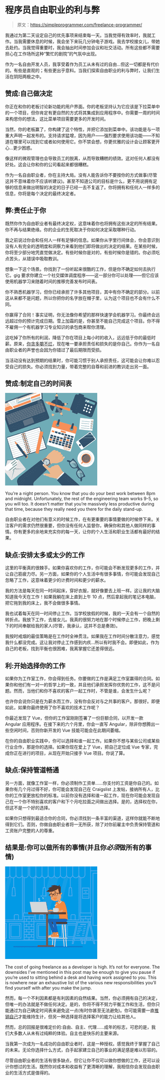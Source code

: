 # 程序员自由职业的利与弊

> 原文：<https://simpleprogrammer.com/freelance-programmer/>

我通过为第二天设定自己的优先事项来结束每一天。当我觉得有效率时，我就工作。当我需要休息的时候，我会坐下来玩几分钟电子游戏。我去学校接女儿，带她去赴约。当我觉得重要时，我会抽出时间参加会议和社交活动。所有这些都不需要担心在工作场所这种“繁忙的剧院”的气氛中出现。

作为一名自由开发人员，我享受着作为员工从未有过的自由…但这一切都是有代价的。有些是直观的；有些更出乎意料。当我们探索自由职业的利与弊时，让我们生活在阴阳两极之中。

## 赞成:自己做决定

你正在和你的老板讨论新功能的用户界面。你的老板坚持认为它应该是下拉菜单中的一个项目，但你肯定有更自然的方式将其集成到应用程序中。你需要一周的时间来构思你的想法，这比菜单项目需要更多的开发时间。

当然，你的老板赢了，你构建了这个特性，并把它添加到菜单中。该功能是与一项重大声明一起发布的。支持请求猛增，因为用户——强烈要求使用该功能——不知道在哪里可以找到它或者如何使用它。你不禁会想，你更优雅的设计会让顾客更开心…更少困惑。

像这样的微观管理也会导致员工的脱离，从而导致糟糕的绩效。这对任何人都没有好处。这会让你和你的公司看起来都很糟糕。

作为一名自由职业者，你在主持大局。没有人能告诉你不要按你的方式做事(尽管这并不意味着你不应该听建议)。甚至不知道公司的目标是什么，更不用说拥有足够的信息来做出明智的决定的日子已经一去不复返了。你将拥有和任何人一样多的信息，你将是每个决定的最终决定者。

## 弊:责任止于你

既然你作为自由职业者有最终决定权，这意味着你也将拥有这些决定的所有结果。你不再与结果绝缘。你的企业的生死取决于你如何决定采取哪种行动。

我之前说过你会和任何人一样有足够的信息。如果你从字里行间体会，你会意识到没有人有完全的透明度和洞察力来看到他们即将做出的决定的结果。在某些时候，你将至少部分地凭直觉做决定。有些时候你是对的，有些时候你是错的。你必须吃点苦头，从错误中吸取教训。

想象一下这个场景。你找到了一份听起来很酷的工作，但是你不确定如何去执行它。gig 要求你建立一个社交媒体调度程序——这一部分你可以处理——但它应该使用机器学习来随着时间的推移完善发布时间表。

你不熟悉机器学习，但你已经承担了许多其他项目，其中有你不确定的部分。以前这从来都不是问题，所以你把你的名字放在帽子里，认为这个项目也不会有什么不同。

你赢得了合同！事实证明，你无法像你希望的那样快速学会机器学习。你最终会远远超过你的预计完成日期。雪上加霜的是，你甚至不能自己完成这个项目。你不得不雇佣一个有机器学习专业知识的承包商来帮你清理。

这吃掉了你所有的利润，降低了你在项目上每小时的收入，远远低于你的最低时薪。原来，[你贪多嚼不烂](https://raddevon.com/articles/how-much-of-a-new-freelance-project-should-i-already-know/)，现在唯一要承担责任和损失的是你自己。你作为一名自由职业者的声誉也会因为你错过了最后期限而受损。

当活动没有达到预期的结果时，你可能习惯于别人承担责任，这可能会让你难以忍受自己的损失。你必须找到力量，带着完整的自尊和前进的教训走出另一面。

## 赞成:制定自己的时间表

![](img/cdc80cf630bd9f6a6ac873ec57fe827f.png)

You’re a night person. You know that you do your best work between 8pm and midnight. Unfortunately, the rest of the engineering team works 9-5, so you will too. It doesn’t matter that you’re massively less productive during that time, because they really need you there for the daily stand-up.

自由职业者在对他们有意义的时候工作，在有更重要的事情要做的时候停下来。关注客户的需求仍然很重要，但你没有任何人监督你，确保你和其他人做同样的事情。你有更多的余地来充实你的每一天，让你的个人生活和职业生活都有最好的结果。

## 缺点:安排太多或太少的工作

这里的平衡真的很棘手。如果你喜欢你的工作，你可能会不断发现更多的工作，并让自己筋疲力尽。另一方面，如果你的个人生活中有很多事情，你可能会发现自己忽略了工作，这意味着更少的计费时间和更少的薪水。

我的方法是每天在同一时间起床，穿好衣服，就好像要去上班一样。这让我的大脑知道我今天在工作！如果我躺在床上直到上午 10 点，然后拿起我的笔记本电脑，把它拖到我的床上，我不会做很多事情。

我也试着每天在同一时间停止工作。当学校放假的时候，我的一天会有一个自然的转折点。我放下工作，去接女儿。我真的很努力地在那个时候停止工作，把晚上剩下的时间奉献给我的家人(尽管，我承认，这并不总是奏效)。

我按时戒烟的最佳策略是在工作时全神贯注。如果我在工作时间分散注意力，感觉我什么都没完成。这让我对停止工作感到内疚…所以有时我不会。即便如此，作为自己的老板，找到平衡也很困难，我离掌握它还差得很远。

## 利:开始选择你的工作

如果你为工作室工作，你会得到任务。你要做的工作是满足工作室赢得的合同。如果你和他们有一对一的哲学上的一致，并且他们承担发挥你优势的工作，这不是问题。然而，当他们和你不喜欢的客户一起工作时，不管是谁，会发生什么呢？

也许你会说你只是在为薪水而工作，没有你会反对与之共事的客户。那很好。即便如此，如果你最终使用了你不喜欢的技术工作呢？

你最近发现了 Vue，但你的工作室刚刚签署了一份巨额合同，以开发一款 Angular 应用程序。在接下来的六个月里，你会一直写 Angular，除非你想腾出一些空闲时间，否则你新开发的 Vue 技能可能会在此期间萎缩。

在你的自由职业实践中，你可以选择和谁一起工作。如果你不想与某些公司或某些行业合作，那是你的选择。如果你现在爱上了 Vue，把自己定位成 Vue 专家，完成你正在进行的项目，从现在开始只接手 Vue 项目。你说了算。

## 缺点:保持管道畅通

另一方面，就像工作室一样，你必须制作工资单……你支付的工资是你自己的。如果你有几个月过得不好，你可能会发现自己在 Craigslist 上发帖，接纳所有人，比你的工作室更放松你的标准。以前你没有选择和谁一起工作，现在你可能会发现自己在一个你不特别喜欢的客户和下个月吃拉面之间做出选择。是的，选择权在你，但这不是一个好的选择。

如果你只想得到最适合你的合同，你必须找到一条丰富的渠道，这样你就能不断地得到它们。否则，你做自由职业者将一无所获，除了对你前雇主中负责保持管道和工资账户完整的人的尊重。

## 结果是:你可以做所有的事情(并且你*必须*做所有的事情)

![](img/389377155c892982a6c7235019ebf32d.png)

The cost of going freelance as a developer is high. It’s not for everyone. The downsides I’ve mentioned in this post may be enough to give you pause if you’re used to sitting behind a desk and having work assigned to you. This is nowhere near an exhaustive list of the various new responsibilities you’ll find yourself with after you make the jump.

然而，每一个不利因素都是有利因素的自然结果。当然，你必须拥有自己的决定，但唯一的办法就是不做任何决定。是的，你将不得不努力平衡工作和生活，但你只能通过为自己确定时间表来避免这一点(有时你甚至无法避免)。你可能需要一直[推销自己](https://simpleprogrammer.com/learn-how-to-sell/)才能维持生计，但另一种选择是将选择客户的能力让给其他人。

然而，总的回报是很难定价的:自由、自主、代理……成年的标志，可悲的是，我们大多数人从未有过纯粹的体验。自主也是快乐的主要来源。

当我第一次成为一名成功的自由职业者时，这是一种授权。感觉我终于掌握了自己的未来。无论你选择什么方式，白手起家建立自己的事业的满足感是难以形容的。

尽管自由职业者的生活有很多缺点，但它让你不仅可以做你想做的工作，还可以设计你想过的生活。既然你对成本和收益有了更清晰的理解，我相信你会发现自由职业的生活方式是值得的。